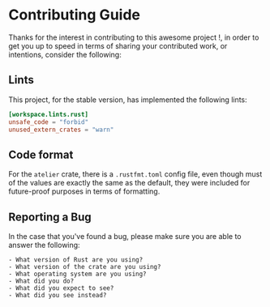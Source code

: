 # Contributing Guide

Thanks for the interest in contributing to this awesome project !, in order to get you up to speed in terms of sharing your contributed work, or intentions, consider the following: 

## Lints

This project, for the stable version, has implemented the following lints:

```toml
[workspace.lints.rust]
unsafe_code = "forbid"
unused_extern_crates = "warn"
```

## Code format

For the `atelier` crate, there is a `.rustfmt.toml` config file, even though must of the values are exactly the same as the default, they were included for future-proof purposes in terms of formatting. 
 
## Reporting a Bug

In the case that you've found a bug, please make sure you are able to answer the following:

```
- What version of Rust are you using?
- What version of the crate are you using?
- What operating system are you using?
- What did you do?
- What did you expect to see?
- What did you see instead? 
```

